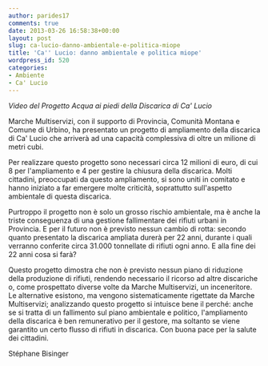 ```yaml
---
author: parides17
comments: true
date: 2013-03-26 16:58:38+00:00
layout: post
slug: ca-lucio-danno-ambientale-e-politica-miope
title: 'Ca'' Lucio: danno ambientale e politica miope'
wordpress_id: 520
categories:
- Ambiente
- Ca' Lucio
---
```



_Video del Progetto Acqua ai piedi della Discarica di Ca' Lucio_


Marche Multiservizi, con il supporto di Provincia, Comunità Montana e Comune di Urbino, ha presentato un progetto di ampliamento della discarica di Ca' Lucio che arriverà ad una capacità complessiva di oltre un milione di metri cubi.




<!-- more -->Per realizzare questo progetto sono necessari circa 12 milioni di euro, di cui 8 per l'ampliamento e 4 per gestire la chiusura della discarica. Molti cittadini, preoccupati da questo ampliamento, si sono uniti in comitato e hanno iniziato a far emergere molte criticità, soprattutto sull'aspetto ambientale di questa discarica.




Purtroppo il progetto non è solo un grosso rischio ambientale, ma è anche la triste conseguenza di una gestione fallimentare dei rifiuti urbani in Provincia. E per il futuro non è previsto nessun cambio di rotta: secondo quanto presentato la discarica ampliata durerà per 22 anni, durante i quali verranno conferite circa 31.000 tonnellate di rifiuti ogni anno. E alla fine dei 22 anni cosa si farà?




Questo progetto dimostra che non è previsto nessun piano di riduzione della produzione di rifiuti, rendendo necessario il ricorso ad altre discariche o, come prospettato diverse volte da Marche Multiservizi, un inceneritore. Le alternative esistono, ma vengono sistematicamente rigettate da Marche Multiservizi; analizzando questo progetto si intuisce bene il perché: anche se si tratta di un fallimento sul piano ambientale e politico, l'ampliamento della discarica è ben remunerativo per il gestore, ma soltanto se viene garantito un certo flusso di rifiuti in discarica. Con buona pace per la salute dei cittadini.




Stéphane Bisinger
